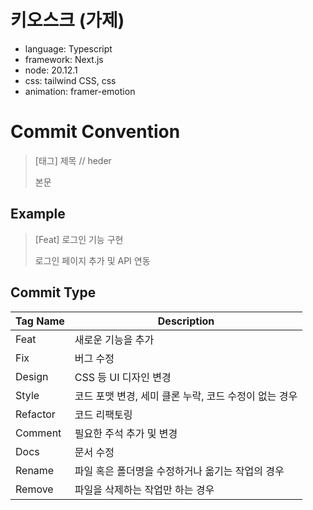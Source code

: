# 키오스크 (가제)
- language: Typescript
- framework: Next.js
- node: 20.12.1
- css: tailwind CSS, css
- animation: framer-emotion

# Commit Convention
> [태그] 제목 // heder
>
> 본문

## Example

> [Feat] 로그인 기능 구현
>
> 로그인 페이지 추가 및 API 연동

## Commit Type

|Tag Name|Description|
|---|---|
|Feat|새로운 기능을 추가|
|Fix|버그 수정|
|Design|CSS 등 UI 디자인 변경|
|Style|코드 포맷 변경, 세미 클론 누락, 코드 수정이 없는 경우|
|Refactor|코드 리팩토링|
|Comment|필요한 주석 추가 및 변경|
|Docs|문서 수정|
|Rename|파일 혹은 폴더명을 수정하거나 옮기는 작업의 경우|
|Remove|파일을 삭제하는 작업만 하는 경우|